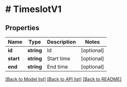 # # TimeslotV1

## Properties

Name | Type | Description | Notes
------------ | ------------- | ------------- | -------------
**id** | **string** | Id | [optional] 
**start** | **string** | Start time | [optional] 
**end** | **string** | End time | [optional] 

[[Back to Model list]](../../README.md#documentation-for-models) [[Back to API list]](../../README.md#documentation-for-api-endpoints) [[Back to README]](../../README.md)


